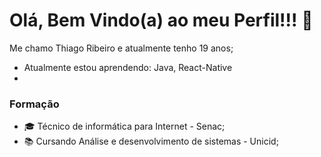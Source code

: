 # Olá, Bem Vindo(a) ao meu Perfil!!! 👋

<!--
**thiagoribeiro2003/thiagoribeiro2003** is a ✨ _special_ ✨ repository because its `README.md` (this file) appears on your GitHub profile.

Here are some ideas to get you started:

- 🔭 I’m currently working on ...
- 🌱 I’m currently learning ...
- 👯 I’m looking to collaborate on ...
- 🤔 I’m looking for help with ...
- 💬 Ask me about ...
- 📫 How to reach me: ...
- 😄 Pronouns: ...
- ⚡ Fun fact: ...
-->

Me chamo Thiago Ribeiro e atualmente tenho 19 anos;
-  Atualmente estou aprendendo: Java, React-Native
- 
 ### Formação
- 🎓 Técnico de informática para Internet - Senac;
- 📚 Cursando Análise e desenvolvimento de sistemas - Unicid; 




